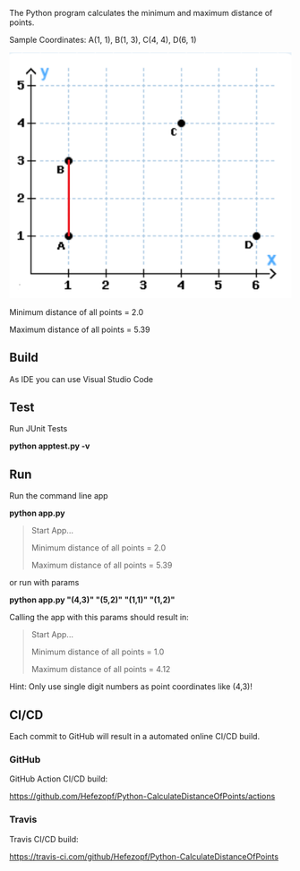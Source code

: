 The Python program calculates the minimum and maximum distance of points.

Sample Coordinates: A(1, 1), B(1, 3), C(4, 4), D(6, 1) 

![Coordinates](Coordinates.png "Coordinates")

Minimum distance of all points = 2.0

Maximum distance of all points = 5.39


## Build

As IDE you can use Visual Studio Code


## Test

Run JUnit Tests

**python apptest.py -v**


## Run

Run the command line app

**python app.py**

>Start App...
>
>Minimum distance of all points = 2.0
>
>Maximum distance of all points = 5.39

or run with params

**python app.py "(4,3)" "(5,2)" "(1,1)" "(1,2)"**

Calling the app with this params should result in:

>Start App...
>
>Minimum distance of all points = 1.0
>
>Maximum distance of all points = 4.12

Hint: Only use single digit numbers as point coordinates like (4,3)!


## CI/CD

Each commit to GitHub will result in a automated online CI/CD build.


### GitHub

GitHub Action CI/CD build:

https://github.com/Hefezopf/Python-CalculateDistanceOfPoints/actions


### Travis

Travis CI/CD build:

https://travis-ci.com/github/Hefezopf/Python-CalculateDistanceOfPoints
